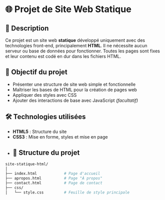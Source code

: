 # 🌐 Projet de Site Web Statique

## 📝 Description

Ce projet est un site web **statique** développé uniquement avec des technologies front-end, principalement **HTML**. Il ne nécessite aucun serveur ou base de données pour fonctionner. Toutes les pages sont fixes et leur contenu est codé en dur dans les fichiers HTML.

## 🎯 Objectif du projet

- Présenter une structure de site web simple et fonctionnelle
- Maîtriser les bases de HTML pour la création de pages web
- Appliquer des styles avec CSS
- Ajouter des interactions de base avec JavaScript *(facultatif)*

## 🛠️ Technologies utilisées
- **HTML5** : Structure du site
-  **CSS3**  : Mise en forme, styles et mise en page
-  ## 📁 Structure du projet

```bash
site-statique-html/
│
├── index.html            # Page d'accueil
├── apropos.html          # Page "À propos"
├── contact.html          # Page de contact
├── css/
│   └── style.css         # Feuille de style principale
